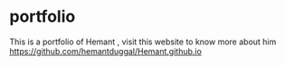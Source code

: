 # portfolio
This is a portfolio of Hemant , visit this website to know more about him
https://github.com/hemantduggal/Hemant.github.io

